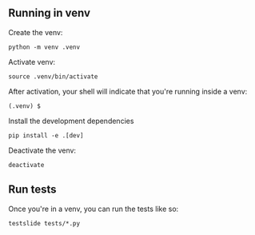 ## Running in venv

Create the venv:

```
python -m venv .venv
```

Activate venv:
```
source .venv/bin/activate
```

After activation, your shell will indicate that you're running inside a venv:
```
(.venv) $
```

Install the development dependencies
```
pip install -e .[dev]
```

Deactivate the venv:
```
deactivate
```

## Run tests

Once you're in a venv, you can run the tests like so:

```
testslide tests/*.py
```
